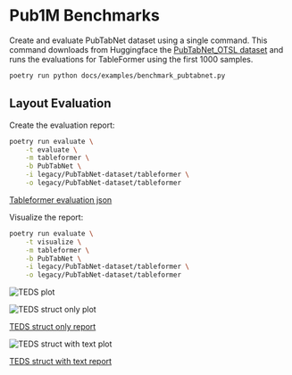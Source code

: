 # Pub1M Benchmarks

Create and evaluate PubTabNet dataset using a single command. This command downloads from Huggingface the [PubTabNet_OTSL dataset](https://huggingface.co/datasets/ds4sd/Pubtabnet_OTSL) and runs the evaluations for TableFormer using the first 1000 samples.

```sh
poetry run python docs/examples/benchmark_pubtabnet.py
```

## Layout Evaluation

Create the evaluation report:

```sh
poetry run evaluate \
    -t evaluate \
    -m tableformer \
    -b PubTabNet \
    -i legacy/PubTabNet-dataset/tableformer \
    -o legacy/PubTabNet-dataset/tableformer
```

[Tableformer evaluation json](evaluations/PubTabNet/evaluation_PubTabNet_tableformer.json)

Visualize the report:

```sh
poetry run evaluate \
    -t visualize \
    -m tableformer \
    -b PubTabNet \
    -i legacy/PubTabNet-dataset/tableformer \
    -o legacy/PubTabNet-dataset/tableformer
```

![TEDS plot](evaluations/PubTabNet/evaluation_PubTabNet_tableformer-delta_row_col.png)

![TEDS struct only plot](evaluations/PubTabNet/evaluation_PubTabNet_tableformer_TEDS_struct-only.png)

[TEDS struct only report](evaluations/PubTabNet/evaluation_PubTabNet_tableformer_TEDS_struct-only.txt)

![TEDS struct with text plot](evaluations/PubTabNet/evaluation_PubTabNet_tableformer_TEDS_struct-with-text.png)

[TEDS struct with text report](evaluations/PubTabNet/evaluation_PubTabNet_tableformer_TEDS_struct-with-text.txt)

